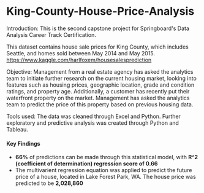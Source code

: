 # King-County-House-Price-Analysis

Introduction:
This is the second capstone project for Springboard's Data Analysis Career Track Certification.

This dataset contains house sale prices for King County, which includes Seattle, and homes sold between May 2014 and May 2015. https://www.kaggle.com/harlfoxem/housesalesprediction

Objective:
Management from a real estate agency has asked the analytics team to initiate further research on the current housing market, looking into features such as housing prices, geographic location, grade and condition ratings, and property age. Additionally, a customer has recently put their waterfront property on the market. Management has asked the analytics team to predict the price of this property based on previous housing data. 

Tools used:
The data was cleaned through Excel and Python. Further exploratory and predictive analysis was created through Python and Tableau. 


#### Key Findings

*  **66%** of predictions can be made through this statistical model, with **R^2 (coefficient of determination) regression score of 0.66**
* The multivarient regression equation was applied to predict the future price of a house, located in Lake Forest Park, WA. The house price was predicted to be **2,028,860**
